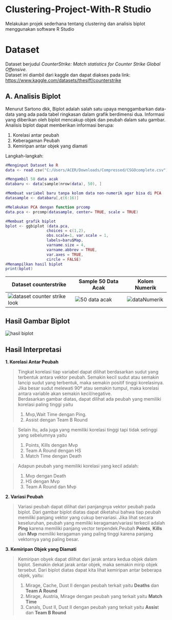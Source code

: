 # Clustering-Project-With-R Studio
Melakukan projek sederhana tentang clustering dan analisis biplot menggunakan software R Studio
# Dataset
Dataset berjudul _CounterStrike: Match statistics for Counter Strike Global Offensive._
<br>Dataset ini diambil dari kaggle dan dapat diakses pada link: https://www.kaggle.com/datasets/thesiff/counterstrike
## A. Analisis Biplot
Menurut Sartono dkk, Biplot adalah salah satu upaya menggambarkan data-data yang ada pada tabel ringkasan dalam grafik berdimensi dua. 
Informasi yang diberikan oleh biplot mencakup objek dan peubah dalam satu gambar.
<br>Analisis biplot dapat memberikan informasi berupa: 
  1. Korelasi antar peubah
  2. Keberagaman Peubah
  3. Kemiripan antar objek yang diamati 
 <a/>
 Langkah-langkah:
 
```lua
#Menginput Dataset ke R
data <- read.csv("C:/Users/ACER/Downloads/Compressed/CSGOcomplete.csv") 

#Mengambil 50 data acak
databaru <- data[sample(nrow(data), 50), ]

#Membuat variabel baru tanpa kolom data non-numerik agar bisa di PCA
datasample <- databaru[,c(6:16)]

#Melakukan PCA dengan function prcomp
data.pca <- prcomp(datasample, center= TRUE, scale = TRUE)

#Membuat grafik biplot
bplot <- ggbiplot (data.pca,
                  choices = c(1,2),
                  obs.scale=1, var.scale = 1,
                  labels=baru$Map,
                  varname.size = 4,
                  varname.abbrev = TRUE,
                  var.axes = TRUE,
                  circle = FALSE)
#Menampilkan hasil biplot
print(bplot)

```
|Dataset counterstrike|Sample 50 Data Acak|Kolom Numerik|
|---|----|---|
|![dataset counter strike look](https://user-images.githubusercontent.com/87527087/180614604-ab040fbd-eb6a-472e-8dd0-048332116c2b.png)|![50 data acak](https://user-images.githubusercontent.com/87527087/180614944-a13cef7d-04ed-4bdd-9d67-ffa290157e03.png)|![dataNumerik](https://user-images.githubusercontent.com/87527087/180615073-75906f03-d56f-4ccf-9a56-c38643693632.png)|

## **Hasil Gambar Biplot**
![hasil biplot](https://user-images.githubusercontent.com/87527087/180615220-57c6f3b8-94ba-48ab-81ad-bfad24ba2175.png)

## **Hasil Interpretasi**
**1. Korelasi Antar Peubah**
>Tingkat korelasi tiap variabel dapat dilihat berdasarkan sudut yang terbentuk antara vektor
peubah. Semakin kecil sudut atau semakin lancip sudut yang terbentuk, maka semakin
positif tinggi korelasinya. Jika besar sudut melewati 90º atau semakin tumpul, maka
korelasi antara variable akan semakin kecil/negative.</br>
Berdasarkan gambar diatas, dapat dilihat ada peubah yang memiliki korelasi paling tinggi
yaitu
>1. Mvp,Wait Time dengan Ping.
>2. Assist dengan Team B Round

>Selain itu, ada juga yang memiliki korelasi tinggi tapi tidak setinggi yang sebelumnya yaitu
>1. Points, Kills dengan Mvp
>2. Team A Round dengan HS
>3. Match Time dengan Death <br/>

>Adapun peubah yang memiliki korelasi yang kecil adalah:
>1. Mvp dengan Death
>2. HS dengan Mvp
>3. Team A Round dan Mvp

**2. Variasi Peubah**
>Variasi peubah dapat dilihat dari panjangnya vektor peubah pada biplot. Dari gambar biplot diatas dapat
diketahui bahwa tiap peubah memiliki panjang vektor yang cukup bervariasi. Jika lihat
secara keseluruhan, peubah yang memiliki keragaman/variasi terkecil adalah **Ping** karena
memiliki panjang vector terpendek.Peubah **Points**, **Kills** dan **Mvp** memiliki keragaman
yang paling tinggi karena panjang vektornya yang paling besar.

**3. Kemiripan Objek yang Diamati**
>Kemiripan obyek dapat dilihat dari jarak antara kedua objek dalam biplot. Semakin dekat
jarak antar objek, maka semakin mirip objek tersebut. Dari biplot diatas dapat kita lihat
kemiripan antar beberapa objek, yaitu:
>1. Mirage, Cache, Dust II dengan peubah terkait yaitu **Deaths** dan **Team A Round**
>2. Mirage, Austria, Mirage dengan peubah yang terkait yaitu **Match Time**
>3. Canals, Dust II, Dust II dengan peubah yang terkait yaitu **Assis**t dan **Team B Round**
